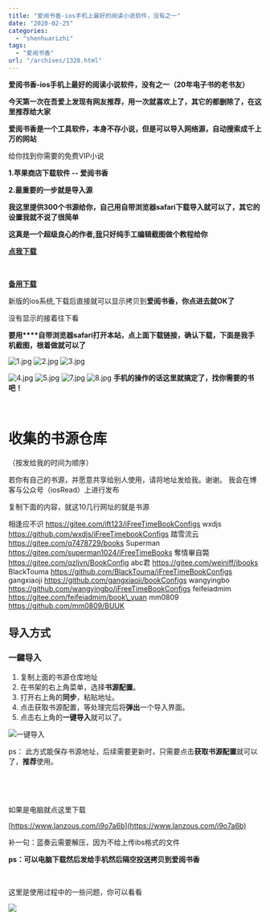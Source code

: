 ```yaml
---
title: "爱阅书香-ios手机上最好的阅读小说软件，没有之一"
date: "2020-02-25"
categories: 
  - "shenhuarizhi"
tags: 
  - "爱阅书香"
url: "/archives/1328.html"
---
```


**爱阅书香-ios手机上最好的阅读小说软件，没有之一（20年电子书的老书友）**

**今天第一次在吾爱上发现有网友推荐，用一次就喜欢上了，其它的都删除了，在这里推荐给大家**

**爱阅书香是一个工具软件，本身不存小说，但是可以导入网络源，自动搜索成千上万的网站**

给你找到你需要的免费VIP小说

**1.苹果商店下载软件 -- **爱阅书香****

**2.最重要的一步就是导入源**

**我这里提供300个书源给你，自己用自带浏览器safari下载导入就可以了，其它的设置我就不说了很简单**

**这真是一个超级良心的作者,[我](http://img-cloud.zhoujie218.top)只好纯手工编辑截图做个教程给你**

**[点我下载](http://img-cloud.zhoujie218.top/wp-content/uploads/2020/aysx.ibs)**

 

[**备用下载**](https://1drv.ms/u/s!Apykcp0nAEllrg7W4z9jOGlhdSNW?e=tjOYyp)

新版的ios系统,下载后直接就可以显示拷贝到****爱阅书香，你点进去就OK了****

没有显示的接着往下看

**要用****自带浏览器safari打开本站，点上面下载链接，确认下载，下面是我手机截图，根着做就可以了**

![1.jpg](https://ae01.alicdn.com/kf/H47a651a9bf654546b1dd1e59efcded361.jpg "1.jpg") ![2.jpg](https://ae01.alicdn.com/kf/H7b138ca3e9804971bc52736cb29742cbV.jpg "2.jpg") ![3.jpg](https://ae01.alicdn.com/kf/Hf54ea6a0e0e4450caafcf97de47eaeaaw.jpg "3.jpg")

![4.jpg](https://ae01.alicdn.com/kf/H308f91af03834ed7a23a2c28de5de04aM.jpg "4.jpg") ![5.jpg](https://ae01.alicdn.com/kf/H1f26c6daaca24440bccb2e72deb2d5136.jpg "5.jpg") ![7.jpg](https://ae01.alicdn.com/kf/H1679b18a58844a25bd05b069596999f0V.jpg "7.jpg") ![8.jpg](https://ae01.alicdn.com/kf/H4f38101e9a1142d89e6381c65e6bc2d5B.jpg "8.jpg") **手机的操作的话这里就搞定了，找你需要的书吧！**

 

# 收集的书源仓库

（按发给我的时间为顺序）

若你有自己的书源，并愿意共享给别人使用，请将地址发给我。谢谢。 我会在博客与公众号（iosRead）上进行发布

复制下面的内容，就这10几行网址的就是书源

相逢应不识 https://gitee.com/ift123/iFreeTimeBookConfigs wxdjs https://github.com/wxdjs/iFreeTimebookConfigs 踏雪流云 https://gitee.com/q7478729/books Superman https://gitee.com/superman1024/iFreeTimeBooks 奪情畢自斃 https://gitee.com/qzlivn/BookConfig abc君 https://gitee.com/weiniff/ibooks BlackTouma https://github.com/BlackTouma/iFreeTimeBookConfigs gangxiaoji https://github.com/gangxiaoji/bookConfigs wangyingbo https://github.com/wangyingbo/iFreeTimeBookConfigs feifeiadmim https://gitee.com/feifeiadmim/book\_yuan mm0809 https://github.com/mm0809/BUUK

## 导入方式

### 一鍵导入

1. 复制上面的书源仓库地址
2. 在书架的右上角菜单，选择**书源配置**。
3. 打开右上角的**同步**，粘贴地址。
4. 点击获取书源配置，等处理完后将**弹出**一个导入界面。
5. 点击右上角的**一键导入**就可以了。

![一键导入](http://icc.one/files/ift_bsimport.png)

ps： 此方式能保存书源地址，后续需要更新时，只需要点击**获取书源配置**就可以了，**推荐**使用。

 

 

如果是电脑就点这里下载

[https://www.lanzous.com/i9o7a6b](https://www.lanzous.com/i9o7a6b)

补一句：蓝奏云需要解压，因为不给上传ibs格式的文件

**ps：可以电脑下载然后发给手机然后隔空投送拷贝到爱阅书香**

 

这里是使用过程中的一些问题，你可以看看

![](https://ae01.alicdn.com/kf/H0407216dba364cccb272428ddc2fa867S.jpg)

